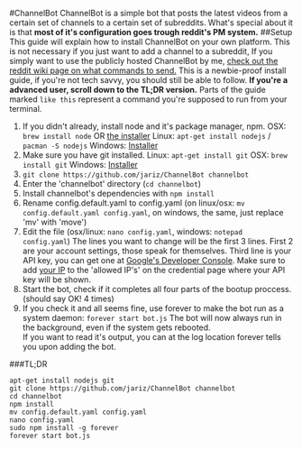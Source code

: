 #ChannelBot
ChannelBot is a simple bot that posts the latest videos from a certain set of channels to a certain set of subreddits.
What's special about it is that **most of it's configuration goes trough reddit's PM system.**
##Setup
This guide will explain how to install ChannelBot on your own platform.
This is not necessary if you just want to add a channel to a subreddit,
If you simply want to use the publicly hosted ChannelBot by me, [check out the reddit wiki page on what commands to send.](https://reddit.com/r/ChannelBot/wiki/api)
This is a newbie-proof install guide, if you're not tech savvy, you should still be able to follow.
**If you're a advanced user, scroll down to the TL;DR version.**
Parts of the guide marked `like this` represent a command you're supposed to run from your terminal.

1. If you didn't already, install node and it's package manager, npm.
OSX: `brew install node` OR [the installer](http://nodejs.org/download/)
Linux: `apt-get install nodejs` / `pacman -S nodejs`
Windows: [Installer](http://nodejs.org/download/)
3. Make sure you have git installed.
Linux: `apt-get install git`
OSX: `brew install git`
Windows: [Installer](http://www.git-scm.com/download/win)
2. `git clone https://github.com/jariz/ChannelBot channelbot`
3. Enter the 'channelbot' directory (`cd channelbot`)
4. Install channelbot's dependencies with `npm install`
5. Rename config.default.yaml to config.yaml (on linux/osx: `mv config.default.yaml config.yaml`, on windows, the same, just replace 'mv' with 'move')
6. Edit the file (osx/linux: `nano config.yaml`, windows: `notepad config.yaml`)
The lines you want to change will be the first 3 lines. First 2 are your account settings, those speak for themselves.
Third line is your API key, you can get one at [Google's Developer Console](http://console.developers.google.com/).
Make sure to add [your IP](http://wtfismyip.com) to the 'allowed IP's' on the credential page where your API key will be shown.
6. Start the bot, check if it completes all four parts of the bootup proccess. (should say OK! 4 times)
7. If you check it and all seems fine, use forever to make the bot run as a system daemon:
`forever start bot.js`
The bot will now always run in the background, even if the system gets rebooted.  
If you want to read it's output, you can at the log location forever tells you upon adding the bot.

###TL;DR

```
apt-get install nodejs git
git clone https://github.com/jariz/ChannelBot channelbot
cd channelbot
npm install
mv config.default.yaml config.yaml
nano config.yaml
sudo npm install -g forever
forever start bot.js
```